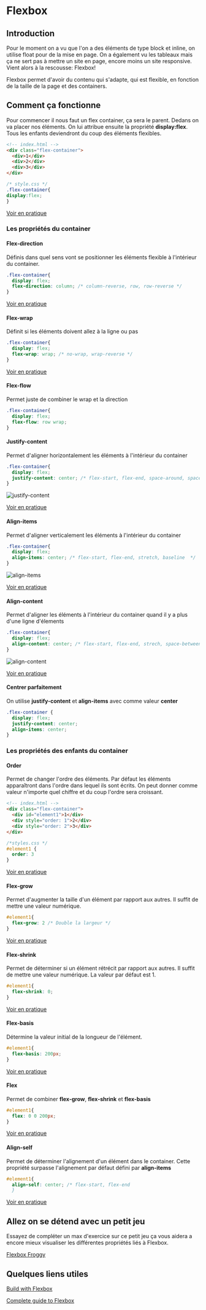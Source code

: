 # Flexbox

## Introduction

Pour le moment on a vu que l'on a des éléments de type block et inline, on utilise float pour de la mise en page. On a également vu les tableaux mais ça ne sert pas à mettre un site en page, encore moins un site responsive. Vient alors à la rescousse: Flexbox!

Flexbox permet d'avoir du contenu qui s'adapte, qui est flexible, en fonction de la taille de la page et des containers.

## Comment ça fonctionne

Pour commencer il nous faut un flex container, ça sera le parent. Dedans on va placer nos éléments. On lui attribue ensuite la propriété **display:flex**. Tous les enfants deviendront du coup des éléments flexibles.

```html
<!-- index.html -->
<div class="flex-container">
  <div>1</div>
  <div>2</div>
  <div>3</div>
</div>
```

```css
/* style.css */
.flex-container{
display:flex;
}
```

[Voir en pratique](https://www.w3schools.com/css/tryit.asp?filename=trycss3_flexbox)

### Les propriétés du container

#### Flex-direction

Définis dans quel sens vont se positionner les éléments flexible à l'intérieur du container.

```css
.flex-container{
  display: flex;
  flex-direction: column; /* column-reverse, row, row-reverse */
}
```

[Voir en pratique](https://www.w3schools.com/css/css3_flexbox.asp#flex-direction)

#### Flex-wrap

Définit si les éléments doivent allez à la ligne ou pas

```css
.flex-container{
  display: flex;
  flex-wrap: wrap; /* no-wrap, wrap-reverse */
}
```

[Voir en pratique](https://www.w3schools.com/css/css3_flexbox.asp#flex-wrap)

#### Flex-flow

Permet juste de combiner le wrap et la direction

```css
.flex-container{
  display: flex;
  flex-flow: row wrap;
}
```

#### Justify-content

Permet d'aligner horizontalement les éléments à l'intérieur du container

```css
.flex-container{
  display: flex;
  justify-content: center; /* flex-start, flex-end, space-around, space-between  */
}
```

![justify-content](Images/justify-content.svg)

[Voir en pratique](https://www.w3schools.com/css/css3_flexbox.asp#justify-content)

#### Align-items

Permet d'aligner verticalement les éléments à l'intérieur du container

```css
.flex-container{
  display: flex;
  align-items: center; /* flex-start, flex-end, stretch, baseline  */
}
```

![align-items](Images/align-items.svg)

[Voir en pratique](https://www.w3schools.com/css/css3_flexbox.asp#align-items)

#### Align-content

Permet d'aligner les éléments à l'intérieur du container quand il y a plus d'une ligne d'élements

```css
.flex-container{
  display: flex;
  align-content: center; /* flex-start, flex-end, strech, space-between, space-around  */
}
```

![align-content](Images/align-content.svg)

[Voir en pratique](https://www.w3schools.com/css/css3_flexbox.asp#align-items)


#### Centrer parfaitement

On utilise **justify-content** et **align-items** avec comme valeur **center**

```css
.flex-container {
  display: flex;
  justify-content: center;
  align-items: center;
}
```

### Les propriétés des enfants du container

#### Order

Permet de changer l'ordre des éléments. Par défaut les éléments apparaîtront dans l'ordre dans lequel ils sont écrits. On peut donner comme valeur n'importe quel chiffre et du coup l'ordre sera croissant. 

```html
<!-- index.html -->
<div class="flex-container">
  <div id="element1">1</div>
  <div style="order: 1">2</div>
  <div style="order: 2">3</div>
</div>
```

```css
/*styles.css */
#element1 {
  order: 3
}
```

[Voir en pratique](https://www.w3schools.com/css/css3_flexbox.asp#order)

#### Flex-grow

Permet d'augmenter la taille d'un élément par rapport aux autres. Il suffit de mettre une valeur numérique.

```css
#element1{
  flex-grow: 2 /* Double la largeur */
}
```

[Voir en pratique](https://www.w3schools.com/css/css3_flexbox.asp#flex-grow)

#### Flex-shrink

Permet de déterminer si un élément rétrécit par rapport aux autres. Il suffit de mettre une valeur numérique. La valeur par défaut est 1.

```css
#element1{
  flex-shrink: 0;
}
```

[Voir en pratique](https://www.w3schools.com/css/css3_flexbox.asp#flex-shrink)

#### Flex-basis

Détermine la valeur initial de la longueur de l'élément.

```css
#element1{
  flex-basis: 200px;
}
```

[Voir en pratique](https://www.w3schools.com/css/css3_flexbox.asp#flex-basis)

#### Flex

Permet de combiner **flex-grow**, **flex-shrink** et **flex-basis**

```css
#element1{
  flex: 0 0 200px;
}
```

[Voir en pratique](https://www.w3schools.com/css/css3_flexbox.asp#flex)


#### Align-self

Permet de déterminer l'alignement d'un élément dans le container. Cette propriété surpasse l'alignement par défaut défini par **align-items**

```css
#element1{
  align-self: center; /* flex-start, flex-end
  }
```

[Voir en pratique](https://www.w3schools.com/css/css3_flexbox.asp#align-self)

## Allez on se détend avec un petit jeu

Essayez de compléter un max d'exercice sur ce petit jeu ça vous aidera a encore mieux visualiser les différentes propriétés liés à Flexbox.

[Flexbox Froggy](https://flexboxfroggy.com/#fr)

## Quelques liens utiles

[Build with Flexbox](http://flexbox.buildwithreact.com/)

[Complete guide to Flexbox](https://css-tricks.com/snippets/css/a-guide-to-flexbox/)


